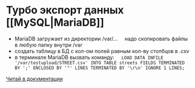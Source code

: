 # Турбо экспорт данных [[MySQL|MariaDB]]
- MariaDB загружает из директории /var/...
    надо скопировать файлы в любую папку внутри /var
- создать таблицу в БД с кол-ом полей равным кол-ву столбцов в .csv
- в терминале MariaDB вызвать команду:
    `LOAD DATA INFILE '/var/testupload/STREET.csv' INTO TABLE streets FIELDS TERMINATED BY ';' ENCLOSED BY '"' LINES TERMINATED BY '\r\n' IGNORE 1 LINES;`

[Читай в документации](https://dev.mysql.com/doc/refman/5.7/en/load-data.html#load-data-file-location)